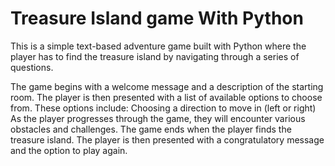 # Treasure Island game With Python

This is a simple text-based adventure game built with Python where the player has to find the treasure island by navigating through a series of questions.

The game begins with a welcome message and a description of the starting room. 
The player is then presented with a list of available options to choose from. These options include: Choosing a direction to move in (left or right)
As the player progresses through the game, they will encounter various obstacles and challenges.
The game ends when the player finds the treasure island. The player is then presented with a congratulatory message and the option to play again.
